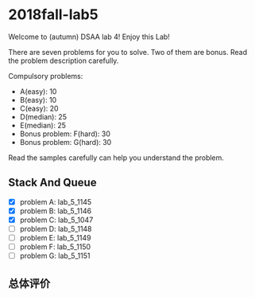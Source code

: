 # 2018fall-lab5

Welcome to (autumn) DSAA lab 4! Enjoy this Lab!

There are seven problems for you to solve. Two of them are bonus. Read the problem description carefully.

Compulsory problems:

+ A(easy): 10
+ B(easy): 10
+ C(easy): 20
+ D(median): 25
+ E(median): 25
+ Bonus problem: F(hard): 30
+ Bonus problem: G(hard): 30

Read the samples carefully can help you understand the problem.

## Stack And Queue

+ [x] problem A: lab_5_1145
+ [x] problem B: lab_5_1146
+ [x] problem C: lab_5_1047
+ [ ] problem D: lab_5_1148
+ [ ] problem E: lab_5_1149
+ [ ] problem F: lab_5_1150
+ [ ] problem G: lab_5_1151

## 总体评价
